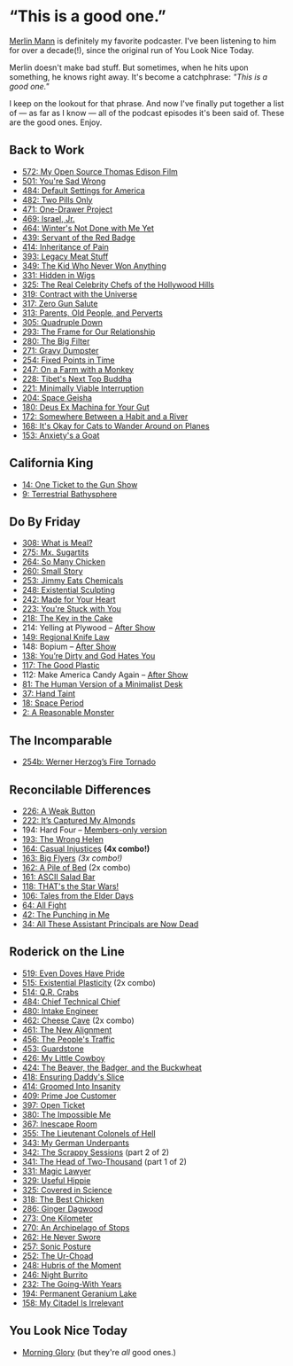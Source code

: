 # “This is a good one.”

[Merlin Mann][1] is definitely my favorite podcaster. I've been listening to him for over a decade(!), since the original run of You Look Nice Today.

[1]: http://www.merlinmann.com

Merlin doesn't make bad stuff. But sometimes, when he hits upon something, he knows right away. It's become a catchphrase: _"This is a good one."_ 

I keep on the lookout for that phrase. And now I've finally put together a list of — as far as I know — all of the podcast episodes it's been said of. These are the good ones. Enjoy.

## Back to Work
* [572: My Open Source Thomas Edison Film](https://www.backtowork.limo/572)
* [501: You're Sad Wrong](https://5by5.tv/b2w/501)
* [484: Default Settings for America](http://5by5.tv/b2w/484)
* [482: Two Pills Only](http://5by5.tv/b2w/482)
* [471: One-Drawer Project](http://5by5.tv/b2w/471)
* [469: Israel, Jr.](http://5by5.tv/b2w/469)
* [464: Winter's Not Done with Me Yet](http://5by5.tv/b2w/464)
* [439: Servant of the Red Badge](http://5by5.tv/b2w/439)
* [414: Inheritance of Pain](http://5by5.tv/b2w/414)
* [393: Legacy Meat Stuff](http://5by5.tv/b2w/393)
* [349: The Kid Who Never Won Anything](http://5by5.tv/b2w/349)
* [331: Hidden in Wigs](http://5by5.tv/b2w/331)
* [325: The Real Celebrity Chefs of the Hollywood Hills](http://5by5.tv/b2w/325)
* [319: Contract with the Universe](http://5by5.tv/b2w/319)
* [317: Zero Gun Salute](http://5by5.tv/b2w/317)
* [313: Parents, Old People, and Perverts](http://5by5.tv/b2w/313)
* [305: Quadruple Down](http://5by5.tv/b2w/305)
* [293: The Frame for Our Relationship](http://5by5.tv/b2w/293)
* [280: The Big Filter](http://5by5.tv/b2w/280)
* [271: Gravy Dumpster](http://5by5.tv/b2w/271)
* [254: Fixed Points in Time](http://5by5.tv/b2w/254)
* [247: On a Farm with a Monkey](http://5by5.tv/b2w/247)
* [228: Tibet's Next Top Buddha](http://5by5.tv/b2w/228)
* [221: Minimally Viable Interruption](http://5by5.tv/b2w/221)
* [204: Space Geisha](http://5by5.tv/b2w/204)
* [180: Deus Ex Machina for Your Gut](http://5by5.tv/b2w/180)
* [172: Somewhere Between a Habit and a River](http://5by5.tv/b2w/172)
* [168: It's Okay for Cats to Wander Around on Planes](http://5by5.tv/b2w/168)
* [153: Anxiety's a Goat](http://5by5.tv/b2w/153)

## California King
* [14: One Ticket to the Gun Show](https://www.californiaking.org/14)
* [9: Terrestrial Bathysphere](https://www.californiaking.org/9)

## Do By Friday
* [308: What is Meal?](https://dobyfriday.com/episodes/308)
* [275: Mx. Sugartits](https://dobyfriday.com/episodes/275)
* [264: So Many Chicken](https://dobyfriday.com/episodes/264)
* [260: Small Story](https://dobyfriday.com/episodes/260)
* [253: Jimmy Eats Chemicals](https://dobyfriday.com/episodes/253)
* [248: Existential Sculpting](https://dobyfriday.com/episodes/248)
* [242: Made for Your Heart](https://dobyfriday.com/episodes/242)
* [223: You're Stuck with You](http://dobyfriday.com/episodes/223)
* [218: The Key in the Cake](http://dobyfriday.com/episodes/218)
* 214: Yelling at Plywood – [After Show](http://giveusyourfuckingmoney.com)
* [149: Regional Knife Law](http://dobyfriday.com/episodes/149)
* 148: Bopium – [After Show](http://giveusyourfuckingmoney.com)
* [138: You’re Dirty and God Hates You](http://dobyfriday.com/episodes/138)
* [117: The Good Plastic](http://dobyfriday.com/episodes/117)
* 112: Make America Candy Again – [After Show](http://giveusyourfuckingmoney.com)
* [81: The Human Version of a Minimalist Desk](http://dobyfriday.com/episodes/81)
* [37: Hand Taint](http://dobyfriday.com/episodes/37)
* [18: Space Period](http://dobyfriday.com/episodes/18)
* [2: A Reasonable Monster](http://dobyfriday.com/episodes/2)

## The Incomparable
* [254b: Werner Herzog’s Fire Tornado](https://www.theincomparable.com/bonustrack/254b/)

## Reconcilable Differences
* [226: A Weak Button](https://www.relay.fm/rd/226)
* [222: It’s Captured My Almonds](https://www.relay.fm/rd/222)
* 194: Hard Four – [Members-only version](https://www.relay.fm/membership)
* [193: The Wrong Helen](https://www.relay.fm/rd/193)
* [164: Casual Injustices](https://www.relay.fm/rd/164) **(4x combo!)**
* [163: Big Flyers](https://www.relay.fm/rd/163) *(3x combo!)*
* [162: A Pile of Bed](https://www.relay.fm/rd/162) (2x combo)
* [161: ASCII Salad Bar](https://www.relay.fm/rd/161)
* [118: THAT's the Star Wars!](https://www.relay.fm/rd/118)
* [106: Tales from the Elder Days](https://www.relay.fm/rd/106)
* [64: All Fight](https://www.relay.fm/rd/64)
* [42: The Punching in Me](https://www.relay.fm/rd/42)
* [34: All These Assistant Principals are Now Dead](https://www.relay.fm/rd/34)

## Roderick on the Line
* [519: Even Doves Have Pride](http://www.merlinmann.com/roderick/ep-519-even-doves-have-pride.html)
* [515: Existential Plasticity](http://www.merlinmann.com/roderick/ep-515-existential-plasticity.html) (2x combo)
* [514: Q.R. Crabs](http://www.merlinmann.com/roderick/ep-514-qr-crabs.html)
* [484: Chief Technical Chief](http://www.merlinmann.com/roderick/ep-484-chief-technical-chief.html)
* [480: Intake Engineer](http://www.merlinmann.com/roderick/ep-480-intake-engineer.html)
* [462: Cheese Cave](http://www.merlinmann.com/roderick/ep-462-cheese-cave.html) (2x combo)
* [461: The New Alignment](http://www.merlinmann.com/roderick/ep-461-the-new-alignment.html)
* [456: The People's Traffic](http://www.merlinmann.com/roderick/ep-456-the-peoples-traffic.html)
* [453: Guardstone](http://www.merlinmann.com/roderick/ep-453-guardstone.html)
* [426: My Little Cowboy](http://www.merlinmann.com/roderick/ep-426-my-little-cowboy.html)
* [424: The Beaver, the Badger, and the Buckwheat](http://www.merlinmann.com/roderick/ep-424-the-beaver-the-badger-and-the-buckwheat.html)
* [418: Ensuring Daddy's Slice](http://www.merlinmann.com/roderick/ep-418-ensuring-daddys-slice.html)
* [414: Groomed Into Insanity](http://www.merlinmann.com/roderick/ep-414-groomed-into-insanity.html)
* [409: Prime Joe Customer](http://www.merlinmann.com/roderick/ep-409-prime-joe-customer.html)
* [397: Open Ticket](http://www.merlinmann.com/roderick/ep-397-open-ticket.html)
* [380: The Impossible Me](http://www.merlinmann.com/roderick/ep-380-the-impossible-me.html)
* [367: Inescape Room](http://www.merlinmann.com/roderick/ep-367-inescape-room.html)
* [355: The Lieutenant Colonels of Hell](http://www.merlinmann.com/roderick/ep-355-the-lieutenant-colonels-of-hell.html)
* [343: My German Underpants](http://www.merlinmann.com/roderick/ep-343-my-german-underpants.html)
* [342: The Scrappy Sessions](http://www.merlinmann.com/roderick/ep-342-the-scrappy-sessions.html) (part 2 of 2)
* [341: The Head of Two-Thousand](http://www.merlinmann.com/roderick/ep-341-the-head-of-two-thousand.html) (part 1 of 2)
* [331: Magic Lawyer](http://www.merlinmann.com/roderick/ep-331-magic-lawyer.html)
* [329: Useful Hippie](http://www.merlinmann.com/roderick/ep-329-useful-hippie.html)
* [325: Covered in Science](http://www.merlinmann.com/roderick/ep-325-covered-in-science.html)
* [318: The Best Chicken](http://www.merlinmann.com/roderick/ep-318-the-best-chicken.html)
* [286: Ginger Dagwood](http://www.merlinmann.com/roderick/ep-286-ginger-dagwood.html)
* [273: One Kilometer](http://www.merlinmann.com/roderick/ep-273-one-kilometer.html)
* [270: An Archipelago of Stops](http://www.merlinmann.com/roderick/ep-270-an-archipelago-of-stops.html)
* [262: He Never Swore](http://www.merlinmann.com/roderick/ep-262-he-never-swore.html)
* [257: Sonic Posture](http://www.merlinmann.com/roderick/ep-257-sonic-posture.html)
* [252: The Ur-Choad](http://www.merlinmann.com/roderick/ep-252-the-ur-choad.html)
* [248: Hubris of the Moment](http://www.merlinmann.com/roderick/ep-248-hubris-of-the-moment.html)
* [246: Night Burrito](http://www.merlinmann.com/roderick/ep-246-night-burrito.html)
* [232: The Going-With Years](http://www.merlinmann.com/roderick/ep-232-the-going-with-years.html)
* [194: Permanent Geranium Lake](http://www.merlinmann.com/roderick/ep-194-permanent-geranium-lake.html)
* [158: My Citadel Is Irrelevant](http://www.merlinmann.com/roderick/ep-158-my-citadel-is-irrelevant.html)

## You Look Nice Today
* [Morning Glory](http://youlooknicetoday.com/episode/morning-glory)
(but they're *all* good ones.)
